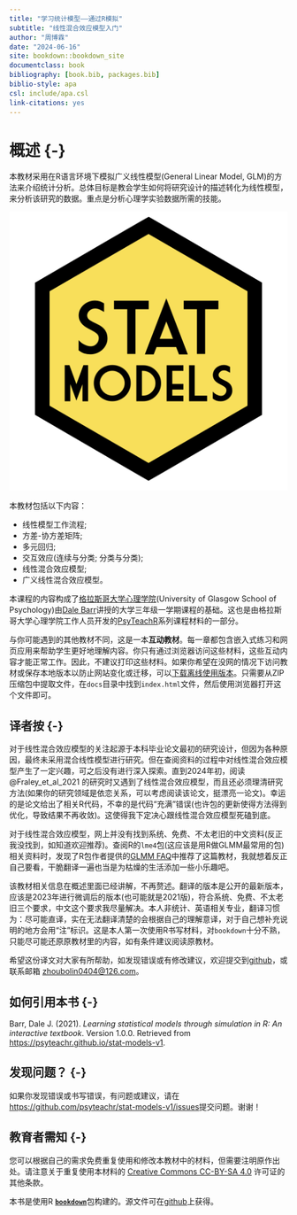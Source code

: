 ```yaml
---
title: "学习统计模型——通过R模拟"
subtitle: "线性混合效应模型入门"
author: "周博霖"
date: "2024-06-16"
site: bookdown::bookdown_site
documentclass: book
bibliography: [book.bib, packages.bib]
biblio-style: apa
csl: include/apa.csl
link-citations: yes
---
```




# 概述 {-}

本教材采用在R语言环境下模拟广义线性模型(General Linear Model, GLM)的方法来介绍统计分析。总体目标是教会学生如何将研究设计的描述转化为线性模型，来分析该研究的数据。重点是分析心理学实验数据所需的技能。

<div class="small_right"><img src="images/logos/logo.png" 
     alt="Stat Models Hex Logo" /></div>

本教材包括以下内容：

* 线性模型工作流程;
* 方差-协方差矩阵;
* 多元回归;
* 交互效应(连续与分类; 分类与分类);
* 线性混合效应模型;
* 广义线性混合效应模型。

本课程的内容构成了[格拉斯哥大学心理学院](https://www.gla.ac.uk/schools/psychologyneuroscience/)(University of Glasgow School of Psychology)由[Dale Barr](https://www.gla.ac.uk/schools/psychologyneuroscience/staff/dalebarr/)讲授的大学三年级一学期课程的基础。这也是由格拉斯哥大学心理学院工作人员开发的[PsyTeachR](https://psyteachr.github.io/)系列课程材料的一部分。

与你可能遇到的其他教材不同，这是一本**互动教材**。每一章都包含嵌入式练习和网页应用来帮助学生更好地理解内容。你只有通过浏览器访问这些材料，这些互动内容才能正常工作。因此，不建议打印这些材料。如果你希望在没网的情况下访问教材或保存本地版本以防止网站变化或迁移，可以[下载离线使用版本](https://psyteachr.github.io/stat-models-v1/offline-textbook.zip)。只需要从ZIP压缩包中提取文件，在`docs`目录中找到`index.html`文件，然后使用浏览器打开这个文件即可。

## 译者按 {-}

对于线性混合效应模型的关注起源于本科毕业论文最初的研究设计，但因为各种原因，最终未采用混合线性模型进行研究。但在查阅资料的过程中对线性混合效应模型产生了一定兴趣，可之后没有进行深入探索。直到2024年初，阅读 @Fraley_et_al_2021 的研究时又遇到了线性混合效应模型，而且还必须理清研究方法(如果你的研究领域是依恋关系，可以考虑阅读该论文，挺漂亮一论文)。幸运的是论文给出了相关R代码，不幸的是代码“充满”错误(也许包的更新使得方法得到优化，导致结果不再收敛)。这使得我下定决心跟线性混合效应模型死磕到底。

对于线性混合效应模型，网上并没有找到系统、免费、不太老旧的中文资料(反正我没找到，如知道欢迎推荐)。查阅R的`lme4`包(这应该是用R做GLMM最常用的包)相关资料时，发现了R包作者提供的[GLMM FAQ](https://bbolker.github.io/mixedmodels-misc/glmmFAQ.html)中推荐了这篇教材，我就想着反正自己要看，干脆翻译一遍也当是为枯燥的生活添加一些小乐趣吧。

该教材相关信息在概述里面已经讲解，不再赘述。翻译的版本是公开的最新版本，应该是2023年进行微调后的版本(也可能就是2021版)，符合系统、免费、不太老旧三个要求，中文这个要求我尽量解决。本人非统计、英语相关专业，翻译习惯为：尽可能直译，实在无法翻译清楚的会根据自己的理解意译，对于自己想补充说明的地方会用“注”标识。这是本人第一次使用R书写材料，对`bookdown`十分不熟，只能尽可能还原原教材里的内容，如有条件建议阅读原教材。

希望这份译文对大家有所帮助，如发现错误或有修改建议，欢迎提交到[github](https://github.com/zhoubolin0404/Learning_Statistical_Models_Through_Simulation_in_R/issues)，或联系邮箱 zhoubolin0404@126.com。

## 如何引用本书 {-}

Barr, Dale J. (2021). *Learning statistical models through simulation in R: An interactive textbook*. Version 1.0.0. Retrieved from <https://psyteachr.github.io/stat-models-v1>.

## 发现问题？ {-}

如果你发现错误或书写错误，有问题或建议，请在<https://github.com/psyteachr/stat-models-v1/issues>提交问题。谢谢！

## 教育者需知 {-}

您可以根据自己的需求免费重复使用和修改本教材中的材料，但需要注明原作出处。请注意关于重复使用本材料的 [Creative Commons CC-BY-SA 4.0](https://creativecommons.org/licenses/by-sa/4.0/) 许可证的其他条款。

本书是使用R [**`bookdown`**](https://bookdown.org)包构建的。源文件可在[github](https://github.com/psyteachr/stat-models-v1)上获得。

